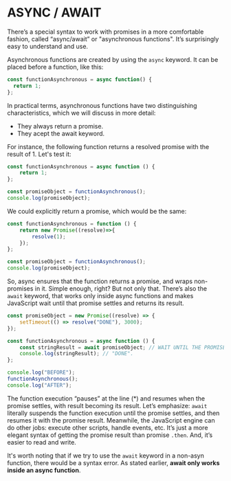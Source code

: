 # ASYNC / AWAIT

There’s a special syntax to work with promises in a more comfortable fashion, called “async/await” or "asynchronous functions". It’s surprisingly easy to understand and use.

Asynchronous functions are created by using the `async` keyword. It can be placed before a function, like this:

```javascript
const functionAsynchronous = async function() {
  return 1;
};
```

In practical terms, asynchronous functions have two distinguishing characteristics, which we will discuss in more detail:

* They always return a promise.
* They acept the await keyword.

For instance, the following function returns a resolved promise with the result of 1. Let's test it:

```javascript
const functionAsynchronous = async function () {
    return 1;
};

const promiseObject = functionAsynchronous();
console.log(promiseObject);
```

We could explicitly return a promise, which would be the same:

```javascript
const functionAsynchronous = function () {
    return new Promise((resolve)=>{
        resolve(1);
    });
};

const promiseObject = functionAsynchronous();
console.log(promiseObject);
```

So, async ensures that the function returns a promise, and wraps non-promises in it. Simple enough, right? But not only that. There’s also the `await` keyword, that works only inside async functions and  makes JavaScript wait until that promise settles and returns its result.

```javascript
const promiseObject = new Promise((resolve) => {
    setTimeout(() => resolve("DONE"), 3000);
});

const functionAsynchronous = async function () {
    const stringResult = await promiseObject; // WAIT UNTIL THE PROMISE RESOLVES (*).
    console.log(stringResult); // "DONE".
};

console.log("BEFORE");
functionAsynchronous();
console.log("AFTER");
```

The function execution “pauses” at the line (*) and resumes when the promise settles, with result becoming its result. Let’s emphasize: `await` literally suspends the function execution until the promise settles, and then resumes it with the promise result. Meanwhile, the JavaScript engine can do other jobs: execute other scripts, handle events, etc. It’s just a more elegant syntax of getting the promise result than promise `.then`. And, it’s easier to read and write.

It's worth noting that if we try to use the `await` keyword in a non-asyn function, there would be a syntax error. As stated earlier, **await only works inside an async function**.
